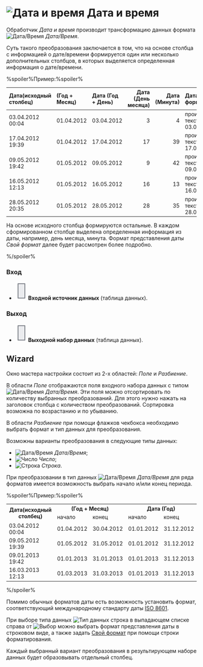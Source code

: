 # ![Дата и время](../../../images/icons/components/date-reform_default.svg) Дата и время

Обработчик *Дата и время* производит трансформацию данных формата ![Дата/Время](../../../images/icons/data-types/datetime_default.svg) *Дата/Время*.

Суть такого преобразования заключается в том, что на основе столбца с информацией о дате/времени формируется один или несколько дополнительных столбцов, в которых выделяется определенная информация о дате/времени.

%spoiler%Пример:%spoiler%

| Дата(исходный столбец) | (Год + Месяц) | Дата (Год + День) | Дата (День месяца) | Дата (Минута) | Дата (Свой формат) |
|:--------|:--------|:--------|--------:|--------:|:--------|
| 03.04.2012 00:04 | 01.04.2012 | 03.04.2012 | 3 | 4 | произвольный текст - 03.04.12 |
| 17.04.2012 19:39 | 01.04.2012 | 17.04.2012 | 17 | 39 | произвольный текст - 17.04.12 |
| 09.05.2012 19:42 | 01.05.2012 | 09.05.2012 | 9 | 42 | произвольный текст - 09.05.12 |
| 16.05.2012 12:13 | 01.05.2012 | 16.05.2012 | 16 | 13 | произвольный текст - 16.05.12 |
| 28.05.2012 20:35 | 01.05.2012 | 28.05.2012 | 28 | 35 | произвольный текст - 28.05.12 |

На основе исходного столбца формируются остальные. В каждом сформированном столбце выделена определенная информация из даты, например, день месяца, минута. Формат представления даты *Свой формат* далее будет рассмотрен более подробно.

%/spoiler%

### Вход

* ![Входной источник данных](../../../images/icons/app/node/ports/inputs/table_inactive.svg) **Входной источник данных** (таблица данных).

### Выход

* ![Выходной набор данных](../../../images/icons/app/node/ports/inputs/table_inactive.svg) **Выходной набор данных** (таблица данных).

## Wizard

Окно мастера настройки состоит из 2-х областей: *Поле* и *Разбиение*.

В области *Поле* отображаются поля  входного набора данных с типом ![Дата/Время](../../../images/icons/data-types/datetime_default.svg) *Дата/Время*. Эти поля можно отсортировать по количеству выбранных преобразований. Для этого нужно нажать на заголовок столбца с количеством преобразований. Сортировка возможна по возрастанию и по убыванию.

В области *Разбиение* при помощи флажков чекбокса необходимо выбрать формат и тип данных для преобразования.

Возможны варианты преобразования в следующие типы данных:

* ![Дата/Время](../../../images/icons/data-types/datetime_default.svg) *Дата/Время*;
* ![Число](../../../images/icons/data-types/integer_default.svg) *Число*;
* ![Строка](../../../images/icons/data-types/string_default.svg) *Строка*.

При преобразовании в тип данных ![Дата/Время](../../../images/icons/data-types/datetime_default.svg) *Дата/Время* для ряда форматов имеется возможность выбрать начало и/или конец периода.

%spoiler%Пример:%spoiler%

<table>
<tr><th rowspan="2">Дата(исходный столбец)</th><th colspan="2">(Год + Месяц)</th><th colspan="2">Дата (Год)</th></tr>
<tr><td>начало</td><td>конец</td><td>начало</td><td>конец</td></tr>
<tr><td>03.04.2012 00:04</td><td>01.04.2012</td><td>30.04.2012</td><td>01.01.2012</td><td>31.12.2012</td></tr>
<tr><td>09.05.2012 19:39</td><td>01.05.2012</td><td>31.05.2012</td><td>01.01.2012</td><td>31.12.2012</td></tr>
<tr><td>09.01.2013 19:42</td><td>01.01.2013</td><td>31.01.2013</td><td>01.01.2013</td><td>31.12.2013</td></tr>
<tr><td>16.03.2013 12:13</td><td>01.03.2013</td><td>31.03.2013</td><td>01.01.2013</td><td>31.12.2013</td></tr>
</table>

%/spoiler%

Помимо обычных форматов даты есть возможность установить формат, соответствующий международному стандарту даты [ISO 8601](https://ru.wikipedia.org/wiki/ISO_8601).

При выборе типа данных ![Тип данных](../../../images/icons/data-types/string_default.svg) строка в выпадающем списке справа от ![Выбор](../../../images/icons/toolbar-controls/down_default.svg) можно выбрать формат представления даты в строковом виде, а также задать [Свой формат](./syntax.md) при помощи строки форматирования.

Каждый выбранный вариант преобразования в результирующем наборе данных будет образовывать отдельный столбец.
